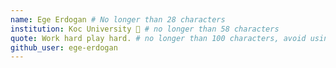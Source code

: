 ```yaml
---
name: Ege Erdogan # No longer than 28 characters
institution: Koc University 🚩 # no longer than 58 characters
quote: Work hard play hard. # no longer than 100 characters, avoid using quotes(") to guarantee the format remains the same.
github_user: ege-erdogan
---
```

